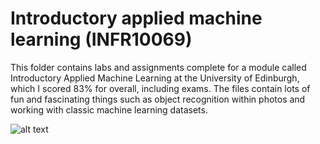 # Introductory applied machine learning (INFR10069)

This folder contains labs and assignments complete for a module called Introductory Applied Machine Learning at the University of Edinburgh, which I scored 83% for overall, including exams. The files contain lots of fun and fascinating things such as object recognition within photos and working with classic machine learning datasets. 

![alt text](https://cdn.pixabay.com/photo/2018/03/04/22/17/a-3199409_960_720.png)

